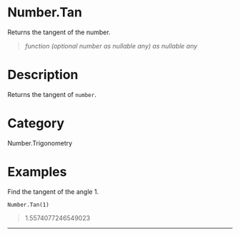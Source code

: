 ﻿# Number.Tan
Returns the tangent of the number.
> _function (optional number as nullable any) as nullable any_
# Description 
Returns the tangent of <code>number</code>.
# Category 
Number.Trigonometry
# Examples 
Find the tangent of the angle 1.
```
Number.Tan(1)
```
> 1.5574077246549023 
***
